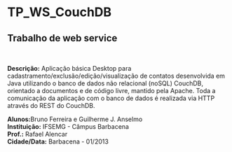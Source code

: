 TP_WS_CouchDB
=============

<h2>Trabalho de web service</h2><br>

<b>Descrição:</b> Aplicação básica Desktop para cadastramento/exclusão/edição/visualização de contatos desenvolvida 
em Java utilizando o banco de dados não relacional (noSQL) CouchDB, orientado a documentos e de código livre, mantido
pela Apache. Toda a comunicação da aplicação com o banco de dados é realizada via HTTP através do REST do CouchDB.

<b>Alunos:</b>Bruno Ferreira e Guilherme J. Anselmo<br>
<b>Instituição:</b> IFSEMG - Câmpus Barbacena<br>
<b>Prof.:</b> Rafael Alencar<br>
<b>Cidade/Data:</b> Barbacena - 01/2013<br>
